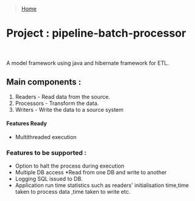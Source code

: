 > [Home](https://github.com/praveensivasamy/java)
# Project : pipeline-batch-processor            

A  model framework using java and hibernate framework for ETL. 

## Main components :
1. Readers - Read data from the source. 
2. Processors - Transform the data.
3. Writers - Write the data to a source system

#### Features Ready
- Multithreaded execution

### Features to be supported : 
- Option to halt the process during execution 
- Multiple DB access *Read from one DB and write to another
- Logging SQL issued to DB. 
- Application run time statistics such as readers' initialisation time,time taken to process data ,time taken to write etc.
